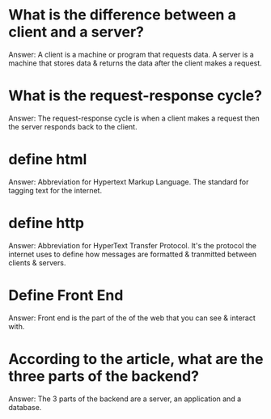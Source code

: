 # What is the difference between a client and a server?
Answer: A client is a machine or program that requests data. A server is a machine that stores data & returns the data after the client makes a request.

# What is the request-response cycle?
Answer: The request-response cycle is when a client makes a request then the server responds back to the client.

# define html
Answer: Abbreviation for Hypertext Markup Language. The standard for tagging text for the internet.

# define http
Answer: Abbreviation for HyperText Transfer Protocol. It's the protocol the internet uses to define how messages are formatted & tranmitted between clients & servers.

# Define Front End
Answer: Front end is the part of the of the web that you can see & interact with.

# According to the article, what are the three parts of the backend?
Answer: The 3 parts of the backend are a server, an application  and a database.

